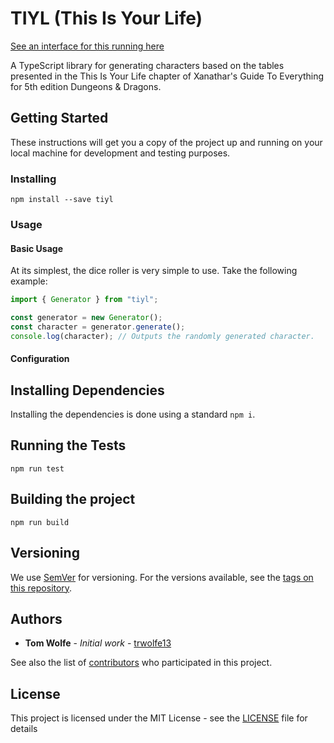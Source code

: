 # TIYL (This Is Your Life)

[See an interface for this running here](https://trwolfe13.github.io/tiyl)

A TypeScript library for generating characters based on the tables presented in the This Is Your Life chapter of Xanathar's Guide To Everything for 5th edition Dungeons &amp; Dragons.

## Getting Started

These instructions will get you a copy of the project up and running on your local machine for development and testing purposes.

### Installing

```batchfile
npm install --save tiyl
```

### Usage

#### Basic Usage

At its simplest, the dice roller is very simple to use. Take the following example:

```typescript
import { Generator } from "tiyl";

const generator = new Generator();
const character = generator.generate();
console.log(character); // Outputs the randomly generated character.
```

#### Configuration

## Installing Dependencies

Installing the dependencies is done using a standard ```npm i```.

## Running the Tests

```dice
npm run test
```

## Building the project

```dice
npm run build
```

## Versioning

We use [SemVer](http://semver.org/) for versioning. For the versions available, see the [tags on this repository](https://github.com/trwolfe13/dice-typescript/tags).

## Authors

* **Tom Wolfe** - *Initial work* - [trwolfe13](https://github.com/trwolfe13)

See also the list of [contributors](https://github.com/trwolfe13/tiyl/contributors) who participated in this project.

## License

This project is licensed under the MIT License - see the [LICENSE](LICENSE) file for details
